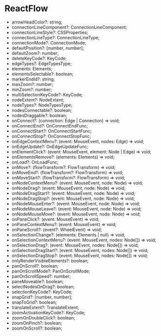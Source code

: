 # ReactFlow

- arrowHeadColor?: string;
- connectionLineComponent?: ConnectionLineComponent;
- connectionLineStyle?: CSSProperties;
- connectionLineType?: ConnectionLineType;
- connectionMode?: ConnectionMode;
- defaultPosition?: [number, number];
- defaultZoom?: number;
- deleteKeyCode?: KeyCode;
- edgeTypes?: EdgeTypesType;
- elements: Elements;
- elementsSelectable?: boolean;
- markerEndId?: string;
- maxZoom?: number;
- minZoom?: number;
- multiSelectionKeyCode?: KeyCode;
- nodeExtent?: NodeExtent;
- nodeTypes?: NodeTypesType;
- nodesConnectable?: boolean;
- nodesDraggable?: boolean;
- onConnect?: (connection: Edge | Connection) => void;
- onConnectEnd?: OnConnectEndFunc;
- onConnectStart?: OnConnectStartFunc;
- onConnectStop?: OnConnectStopFunc;
- onEdgeContextMenu?: (event: MouseEvent, nodes: Edge) => void;
- onEdgeUpdate?: OnEdgeUpdateFunc;
- onElementClick?: (event: MouseEvent, element: Node | Edge) => void;
- onElementsRemove?: (elements: Elements) => void;
- onLoad?: OnLoadFunc;
- onMove?: (flowTransform?: FlowTransform) => void;
- onMoveEnd?: (flowTransform?: FlowTransform) => void;
- onMoveStart?: (flowTransform?: FlowTransform) => void;
- onNodeContextMenu?: (event: MouseEvent, node: Node) => void;
- onNodeDrag?: (event: MouseEvent, node: Node) => void;
- onNodeDragStart?: (event: MouseEvent, node: Node) => void;
- onNodeDragStop?: (event: MouseEvent, node: Node) => void;
- onNodeMouseEnter?: (event: MouseEvent, node: Node) => void;
- onNodeMouseLeave?: (event: MouseEvent, node: Node) => void;
- onNodeMouseMove?: (event: MouseEvent, node: Node) => void;
- onPaneClick?: (event: MouseEvent) => void;
- onPaneContextMenu?: (event: MouseEvent) => void;
- onPaneScroll?: (event?: WheelEvent) => void;
- onSelectionChange?: (elements: Elements | null) => void;
- onSelectionContextMenu?: (event: MouseEvent, nodes: Node[]) => void;
- onSelectionDrag?: (event: MouseEvent, nodes: Node[]) => void;
- onSelectionDragStart?: (event: MouseEvent, nodes: Node[]) => void;
- onSelectionDragStop?: (event: MouseEvent, nodes: Node[]) => void;
- onlyRenderVisibleElements?: boolean;
- panOnScroll?: boolean;
- panOnScrollMode?: PanOnScrollMode;
- panOnScrollSpeed?: number;
- paneMoveable?: boolean;
- selectNodesOnDrag?: boolean;
- selectionKeyCode?: KeyCode;
- snapGrid?: [number, number];
- snapToGrid?: boolean;
- translateExtent?: TranslateExtent;
- zoomActivationKeyCode?: KeyCode;
- zoomOnDoubleClick?: boolean;
- zoomOnPinch?: boolean;
- zoomOnScroll?: boolean;
